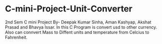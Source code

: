 # C-mini-Project-Unit-Converter ##
2nd Sem C mini Project 
By- Deepak Kumar Sinha, Aman Kashyap, Akshat Prasad and Bhavya Issar.
In this C Program is convert usd to other currency.
Also can connvert Mass to Diffent units and temperature from Celcius to Fahrenheit.
